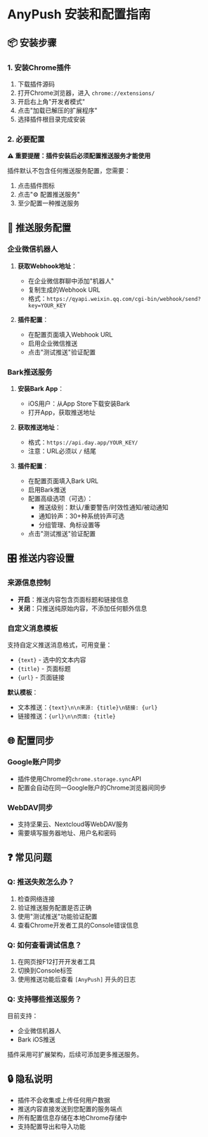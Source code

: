# AnyPush 安装和配置指南

## 📦 安装步骤

### 1. 安装Chrome插件
1. 下载插件源码
2. 打开Chrome浏览器，进入 `chrome://extensions/`
3. 开启右上角"开发者模式"
4. 点击"加载已解压的扩展程序"
5. 选择插件根目录完成安装

### 2. 必要配置

**⚠️ 重要提醒：插件安装后必须配置推送服务才能使用**

插件默认不包含任何推送服务配置，您需要：

1. 点击插件图标
2. 点击"⚙️ 配置推送服务"
3. 至少配置一种推送服务

## 🔧 推送服务配置

### 企业微信机器人
1. **获取Webhook地址**：
   - 在企业微信群聊中添加"机器人"
   - 复制生成的Webhook URL
   - 格式：`https://qyapi.weixin.qq.com/cgi-bin/webhook/send?key=YOUR_KEY`

2. **插件配置**：
   - 在配置页面填入Webhook URL
   - 启用企业微信推送
   - 点击"测试推送"验证配置

### Bark推送服务
1. **安装Bark App**：
   - iOS用户：从App Store下载安装Bark
   - 打开App，获取推送地址

2. **获取推送地址**：
   - 格式：`https://api.day.app/YOUR_KEY/`
   - 注意：URL必须以 `/` 结尾

3. **插件配置**：
   - 在配置页面填入Bark URL
   - 启用Bark推送
   - 配置高级选项（可选）：
     - 推送级别：默认/重要警告/时效性通知/被动通知
     - 通知铃声：30+种系统铃声可选
     - 分组管理、角标设置等
   - 点击"测试推送"验证配置

## 🎛️ 推送内容设置

### 来源信息控制
- **开启**：推送内容包含页面标题和链接信息
- **关闭**：只推送纯原始内容，不添加任何额外信息

### 自定义消息模板
支持自定义推送消息格式，可用变量：
- `{text}` - 选中的文本内容
- `{title}` - 页面标题
- `{url}` - 页面链接

**默认模板**：
- 文本推送：`{text}\n\n来源: {title}\n链接: {url}`
- 链接推送：`{url}\n\n页面: {title}`

## 🌐 配置同步

### Google账户同步
- 插件使用Chrome的`chrome.storage.sync`API
- 配置会自动在同一Google账户的Chrome浏览器间同步

### WebDAV同步
- 支持坚果云、Nextcloud等WebDAV服务
- 需要填写服务器地址、用户名和密码

## ❓ 常见问题

### Q: 推送失败怎么办？
1. 检查网络连接
2. 验证推送服务配置是否正确
3. 使用"测试推送"功能验证配置
4. 查看Chrome开发者工具的Console错误信息

### Q: 如何查看调试信息？
1. 在网页按F12打开开发者工具
2. 切换到Console标签
3. 使用推送功能后查看 `[AnyPush]` 开头的日志

### Q: 支持哪些推送服务？
目前支持：
- 企业微信机器人
- Bark iOS推送

插件采用可扩展架构，后续可添加更多推送服务。

## 🔒 隐私说明

- 插件不会收集或上传任何用户数据
- 推送内容直接发送到您配置的服务端点
- 所有配置信息存储在本地Chrome存储中
- 支持配置导出和导入功能